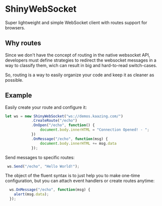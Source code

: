 # ShinyWebSocket
Super lightweight and simple WebSocket client with routes support for browsers.

## Why routes

Since we don't have the concept of routing in the native websocket API, developers must define strategies to redirect the websocket messages in a way to classify them, wich can result in big and hard-to-read switch-cases.

So, routing is a way to easily organize your code and keep it as cleaner as possible.

## Example

Easily create your route and configure it:

```javascript
let ws = new ShinyWebSocket("ws://demos.kaazing.com/")
            .CreateRoute("/echo")
            .OnOpen("/echo", function() {
                document.body.innerHTML = "Connection Opened! - ";
            })
            .OnMessage("/echo", function(msg) { 
                document.body.innerHTML += msg.data
            });
```

Send messages to specific routes:

```javascript
 ws.Send("/echo", "Hello World!");
```

The object of the fluent syntax is to just help you to make one-time configuration, but you can attach event handlers or create routes anytime:

```javascript
  ws.OnMessage("/echo", function(msg) { 
    alert(msg.data);
  });
```
